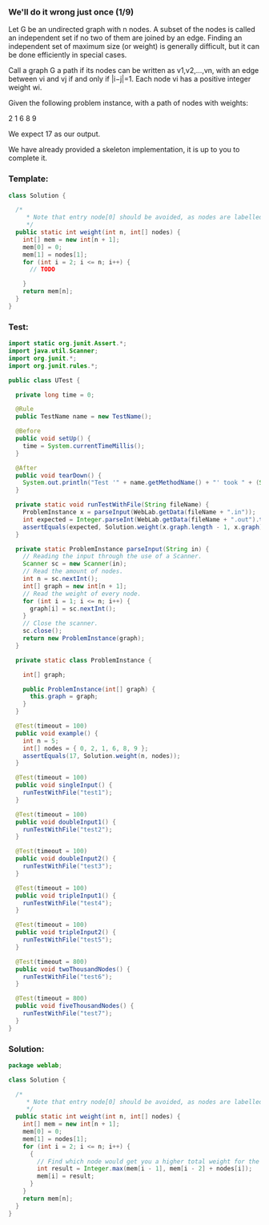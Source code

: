 ### We'll do it wrong just once (1/9)

Let G be an undirected graph with n nodes. A subset of the nodes is called an independent set if no
two of them are joined by an edge. Finding an independent set of maximum size (or weight) is generally difficult,
but it can be done efficiently in special cases.

Call a graph G a path if its nodes can be written as v1,v2,…,vn, with an edge between vi and vj if
and only if |i−j|=1. Each node vi has a positive integer weight wi.

Given the following problem instance, with a path of nodes with weights:

2 1 6 8 9

We expect 17 as our output.

We have already provided a skeleton implementation, it is up to you to complete it.

### Template:
```java
class Solution {

  /*
	 * Note that entry node[0] should be avoided, as nodes are labelled node[1] through node[n].
	 */
  public static int weight(int n, int[] nodes) {
    int[] mem = new int[n + 1];
    mem[0] = 0;
    mem[1] = nodes[1];
    for (int i = 2; i <= n; i++) {
      // TODO

    }
    return mem[n];
  }
}
```

### Test:
```java
import static org.junit.Assert.*;
import java.util.Scanner;
import org.junit.*;
import org.junit.rules.*;

public class UTest {

  private long time = 0;

  @Rule
  public TestName name = new TestName();

  @Before
  public void setUp() {
    time = System.currentTimeMillis();
  }

  @After
  public void tearDown() {
    System.out.println("Test '" + name.getMethodName() + "' took " + (System.currentTimeMillis() - time) + "ms");
  }

  private static void runTestWithFile(String fileName) {
    ProblemInstance x = parseInput(WebLab.getData(fileName + ".in"));
    int expected = Integer.parseInt(WebLab.getData(fileName + ".out").trim());
    assertEquals(expected, Solution.weight(x.graph.length - 1, x.graph));
  }

  private static ProblemInstance parseInput(String in) {
    // Reading the input through the use of a Scanner.
    Scanner sc = new Scanner(in);
    // Read the amount of nodes.
    int n = sc.nextInt();
    int[] graph = new int[n + 1];
    // Read the weight of every node.
    for (int i = 1; i <= n; i++) {
      graph[i] = sc.nextInt();
    }
    // Close the scanner.
    sc.close();
    return new ProblemInstance(graph);
  }

  private static class ProblemInstance {

    int[] graph;

    public ProblemInstance(int[] graph) {
      this.graph = graph;
    }
  }

  @Test(timeout = 100)
  public void example() {
    int n = 5;
    int[] nodes = { 0, 2, 1, 6, 8, 9 };
    assertEquals(17, Solution.weight(n, nodes));
  }

  @Test(timeout = 100)
  public void singleInput() {
    runTestWithFile("test1");
  }

  @Test(timeout = 100)
  public void doubleInput1() {
    runTestWithFile("test2");
  }

  @Test(timeout = 100)
  public void doubleInput2() {
    runTestWithFile("test3");
  }

  @Test(timeout = 100)
  public void tripleInput1() {
    runTestWithFile("test4");
  }

  @Test(timeout = 100)
  public void tripleInput2() {
    runTestWithFile("test5");
  }

  @Test(timeout = 800)
  public void twoThousandNodes() {
    runTestWithFile("test6");
  }

  @Test(timeout = 800)
  public void fiveThousandNodes() {
    runTestWithFile("test7");
  }
}

```


### Solution:
```java
package weblab;

class Solution {

  /*
	 * Note that entry node[0] should be avoided, as nodes are labelled node[1] through node[n].
	 */
  public static int weight(int n, int[] nodes) {
    int[] mem = new int[n + 1];
    mem[0] = 0;
    mem[1] = nodes[1];
    for (int i = 2; i <= n; i++) {
      {
        // Find which node would get you a higher total weight for the current node.
        int result = Integer.max(mem[i - 1], mem[i - 2] + nodes[i]);
        mem[i] = result;
      }
    }
    return mem[n];
  }
}

```
